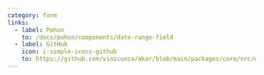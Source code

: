 ```yaml
---
category: form
links:
  - label: Pohon
    to: /docs/pohon/components/date-range-field
  - label: GitHub
    icon: i-simple-icons-github
    to: https://github.com/vinicunca/akar/blob/main/packages/core/src/date-range-field/index.ts
---
```

